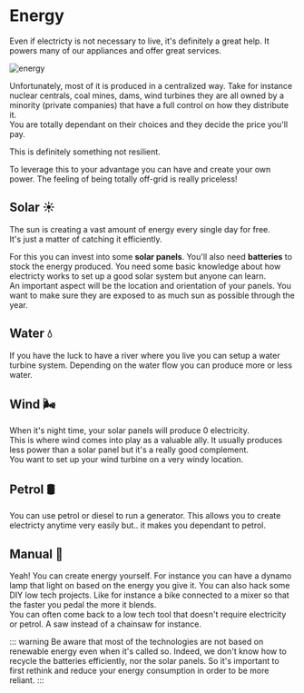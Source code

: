 # Energy

Even if electricty is not necessary to live, it's definitely a great help.
It powers many of our appliances and offer great services.

![energy](~@assets/energy.jpeg)

Unfortunately, most of it is produced in a centralized way. Take for instance nuclear centrals, coal mines, dams, wind turbines they are all owned by a minority (private companies) that have a full control on how they distribute it.  
You are totally dependant on their choices and they decide the price you'll pay.

This is definitely something not resilient.

To leverage this to your advantage you can have and create your own power.
The feeling of being totally off-grid is really priceless!

## Solar ☀️

The sun is creating a vast amount of energy every single day for free.  
It's just a matter of catching it efficiently.

For this you can invest into some **solar panels**. You'll also need **batteries** to stock the energy produced.
You need some basic knowledge about how electricty works to set up a good solar system but anyone can learn.  
An important aspect will be the location and orientation of your panels. You want to make sure they are exposed to as much sun as possible through the year.

## Water 💧

If you have the luck to have a river where you live you can setup a water turbine system. Depending on the water flow you can produce more or less water.

## Wind 🌬

When it's night time, your solar panels will produce 0 electricity.  
This is where wind comes into play as a valuable ally.
It usually produces less power than a solar panel but it's a really good complement.  
You want to set up your wind turbine on a very windy location.

## Petrol 🛢

You can use petrol or diesel to run a generator. This allows you to create electricty anytime very easily but.. it makes you dependant to petrol.

## Manual 🙌

Yeah! You can create energy yourself.
For instance you can have a dynamo lamp that light on based on the energy you give it.
You can also hack some DIY low tech projects. Like for instance a bike connected to a mixer so that the faster you pedal the more it blends.  
You can often come back to a low tech tool that doesn't require electricity or petrol. A saw instead of a chainsaw for instance.

::: warning
Be aware that most of the technologies are not based on renewable energy even when it's called so.
Indeed, we don't know how to recycle the batteries efficiently, nor the solar panels.
So it's important to first rethink and reduce your energy consumption in order to be more reliant.
:::
